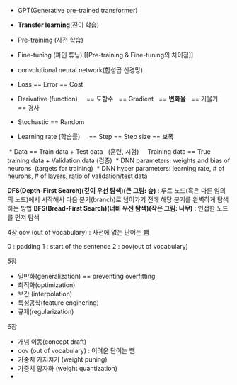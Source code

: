 - GPT(Generative pre-trained transformer)
- **Transfer learning**(전이 학습)
- Pre-training (사전 학습)
- Fine-tuning (파인 튜닝)
[[Pre-training & Fine-tuning의 차이점]]

- convolutional neural network(합성곱 신경망)
* Loss == Error == Cost
* Derivative (function)  
  == 도함수
  == Gradient
  == **변화율**
  == 기울기
  == 경사

* Stochastic == Random
* Learning rate (학습률)
    == Step == Step size == 보폭

 * Data == Train data + Test data   (훈련, 시험)
    Training data == True training data + Validation data (검증)
 * DNN parameters: weights and bias of neurons  (targets for training)
 * DNN hyper parameters: learning rate, # of neurons, # of layers, ratio of validation/test data

__DFS(Depth-First Search)(깊이 우선 탐색)(큰 그림: 숲)__ : 루트 노드(혹은 다른 임의의 노드)에서 시작해서 다음 분기(branch)로 넘어가기 전에 해당 분기를 완벽하게 탐색하는 방법
__BFS(Bread-First Search)(너비 우선 탐색)(작은 그림: 나무)__ : 인접한 노드를 먼저 탐색

4장
oov (out of vocabulary) : 사전에 없는 단어는 뺌

0 : padding
1 : start of the sentence
2 : oov(out of vocabulary)

5장
- 일반화(generalization) == preventing overfitting
- 최적화(optimization)
- 보간 (interpolation)
- 특성공학(feature enginering)
- 규제(regularization)

6장
- 개념 이동(concept draft)
- oov (out of vocabulary) : 어려운 단어는 뺌
- 가중치 가지치기 (weight puning)
- 가중치 양자화 (weight quantization)
- 
